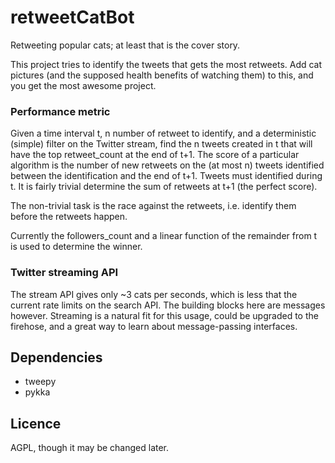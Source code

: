 # retweetCatBot
Retweeting popular cats; at least that is the cover story.

This project tries to identify the tweets that gets the most retweets.
Add cat pictures (and the supposed health benefits of watching them) to this,
 and you get the most awesome project.

### Performance metric
Given a time interval t, n number of retweet to identify,
 and a deterministic (simple) filter on the Twitter stream,
 find the n tweets created in t that will have
 the top retweet_count at the end of t+1.
The score of a particular algorithm is the number of new retweets on
 the (at most n) tweets identified between the identification and the end of t+1.
Tweets must identified during t.
It is fairly trivial determine the sum of retweets at t+1 (the perfect score).

The non-trivial task is the race against the retweets, i.e. identify them
 before the retweets happen.

Currently the followers_count and a linear function of the remainder from t
 is used to determine the winner.

### Twitter streaming API
The stream API gives only ~3 cats per seconds, which is less that the current
 rate limits on the search API.
The building blocks here are messages however.
Streaming is a natural fit for this usage, could be upgraded to the firehose,
 and a great way to learn about message-passing interfaces.


## Dependencies
* tweepy
* pykka


## Licence
AGPL, though it may be changed later.
